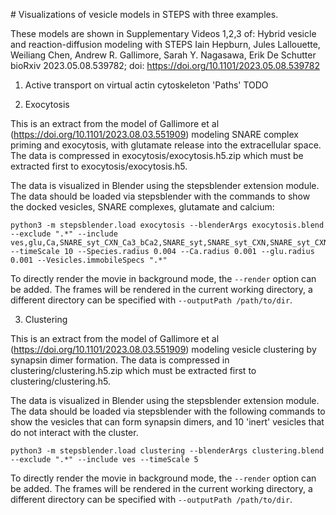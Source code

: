 # Visualizations of vesicle models in STEPS with three examples.  

These models are shown in Supplementary Videos 1,2,3 of: Hybrid vesicle and reaction-diffusion modeling with STEPS
Iain Hepburn, Jules Lallouette, Weiliang Chen, Andrew R. Gallimore, Sarah Y. Nagasawa, Erik De Schutter
bioRxiv 2023.05.08.539782; doi: https://doi.org/10.1101/2023.05.08.539782



1. Active transport on virtual actin cytoskeleton 'Paths'
TODO


2. Exocytosis

This is an extract from the model of Gallimore et al (https://doi.org/10.1101/2023.08.03.551909) modeling SNARE complex priming and exocytosis, with glutamate release into the extracellular space. The data is compressed in exocytosis/exocytosis.h5.zip which must be extracted first to exocytosis/exocytosis.h5.

The data is visualized in Blender using the stepsblender extension module. The data should be loaded via stepsblender with the commands to show the docked vesicles, SNARE complexes, glutamate and calcium:

 ```
 python3 -m stepsblender.load exocytosis --blenderArgs exocytosis.blend --exclude ".*" --include ves,glu,Ca,SNARE_syt_CXN_Ca3_bCa2,SNARE_syt,SNARE_syt_CXN,SNARE_syt_CXN_Ca,SNARE_syt_CXN_Ca2,SNARE_syt_CXN_Ca3,SNARE_syt_CXN_bCa,SNARE_syt_CXN_bCa2,SNARE_syt_CXN_Ca_bCa,SNARE_syt_CXN_Ca_bCa2,SNARE_syt_CXN_Ca2_bCa,SNARE_syt_CXN_Ca2_bCa2,SNARE_syt_CXN_Ca3_bCa  --timeScale 10 --Species.radius 0.004 --Ca.radius 0.001 --glu.radius 0.001 --Vesicles.immobileSpecs ".*"
 ```
 
 To directly render the movie in background mode, the `--render` option can be added. The frames will be rendered in the current working directory, a different directory can be specified with `--outputPath /path/to/dir`.
 

3. Clustering

This is an extract from the model of Gallimore et al (https://doi.org/10.1101/2023.08.03.551909) modeling vesicle clustering by synapsin dimer formation. The data is compressed in clustering/clustering.h5.zip which must be extracted first to clustering/clustering.h5. 

The data is visualized in Blender using the stepsblender extension module. The data should be loaded via stepsblender with the following commands to show the vesicles that can form synapsin dimers, and 10 'inert' vesicles that do not interact with the cluster. 

 ```
 python3 -m stepsblender.load clustering --blenderArgs clustering.blend --exclude ".*" --include ves --timeScale 5
 ```

To directly render the movie in background mode, the `--render` option can be added. The frames will be rendered in the current working directory, a different directory can be specified with `--outputPath /path/to/dir`.
